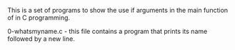 This is a set of programs to show the use if arguments in the main function of in C programming.

0-whatsmyname.c - this file contains a program that prints its name followed by a new line.


